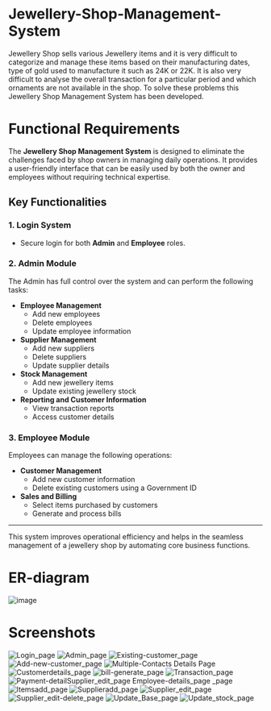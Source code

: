 # Jewellery-Shop-Management-System
Jewellery Shop sells various Jewellery items and it is very difficult to categorize and manage these items based on their manufacturing dates, type of gold used to manufacture it such as 24K or 22K. It is also very difficult to analyse the overall transaction for a particular period and which ornaments are not available in the shop. To solve these problems this Jewellery Shop Management System has been developed.
# Functional Requirements

The **Jewellery Shop Management System** is designed to eliminate the challenges faced by shop owners in managing daily operations. It provides a user-friendly interface that can be easily used by both the owner and employees without requiring technical expertise.

## Key Functionalities

### 1. Login System
- Secure login for both **Admin** and **Employee** roles.

### 2. Admin Module
The Admin has full control over the system and can perform the following tasks:
- **Employee Management**  
  - Add new employees  
  - Delete employees  
  - Update employee information
- **Supplier Management**  
  - Add new suppliers  
  - Delete suppliers  
  - Update supplier details
- **Stock Management**  
  - Add new jewellery items  
  - Update existing jewellery stock
- **Reporting and Customer Information**  
  - View transaction reports  
  - Access customer details

### 3. Employee Module
Employees can manage the following operations:
- **Customer Management**  
  - Add new customer information  
  - Delete existing customers using a Government ID
- **Sales and Billing**  
  - Select items purchased by customers  
  - Generate and process bills

---

This system improves operational efficiency and helps in the seamless management of a jewellery shop by automating core business functions.
# ER-diagram
![image](https://github.com/user-attachments/assets/f7b7e47b-32ab-4dcc-9116-823797d61aca)
# Screenshots
![Login_page](https://github.com/user-attachments/assets/b26b306d-1b71-4c1f-9cb2-e10cb47a6f86)
![Admin_page](https://github.com/user-attachments/assets/3a3bab74-e448-45d2-b2c8-a6823d0bd6a5)
![Existing-customer_page](https://github.com/user-attachments/assets/926b603e-0f89-4b61-9d26-0bc69eedc6e5)
![Add-new-customer_page](https://github.com/user-attachments/assets/4dfa78b0-1a74-47d1-b4e8-73c6de511393)
![Multiple-Contacts Details Page](https://github.com/user-attachments/assets/85a5ba1e-c3d5-4b24-9836-50c6afc2eb7e)
![Customerdetails_page](https://github.com/user-attachments/assets/fb44a890-1e39-4619-9dd2-201ada3cf20f)
![bill-generate_page](https://github.com/user-attachments/assets/184ef7ae-7ff2-433e-aa72-bf2fa45a6aa3)
![Transaction_page](https://github.com/user-attachments/assets/e382b59d-e6b7-4952-a601-a7dd2d798b84)
![Payment-detail![Supplier_edit_page](https://github.com/user-attachments/assets/441a8e1c-506b-435d-afdd-b004d3003867)
![Employee-details_page](https://github.com/user-attachments/assets/c9731d72-bfd9-4972-be63-203625883a3f)
_page](https://github.com/user-attachments/assets/c949b164-89b4-4c84-b724-4dd04f130b2e)
![Itemsadd_page](https://github.com/user-attachments/assets/6d7ac78c-ca30-4304-8fbc-956abe706487)
![Supplieradd_page](https://github.com/user-attachments/assets/68491095-4504-4bec-91f0-8eb51a993be0)
![Supplier_edit_page](https://github.com/user-attachments/assets/8e53df62-7ff1-433c-a8c3-79d7b35cd95e)
![Supplier_edit-delete_page](https://github.com/user-attachments/assets/f759d708-a150-4519-9f10-326aa0aa102e)
![Update_Base_page](https://github.com/user-attachments/assets/3f0e77d6-b846-4e58-a49f-d1bd772ff596)
![Update_stock_page](https://github.com/user-attachments/assets/8bee1095-9d52-432c-9bc4-7276a6dbee9d)








